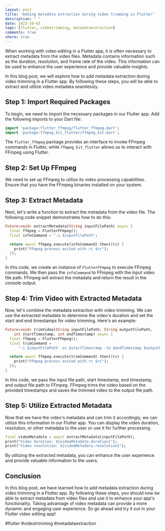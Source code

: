 ```yaml
---
layout: post
title: "Adding metadata extraction during video trimming in Flutter"
description: " "
date: 2023-10-03
tags: [flutter, videotrimming, metadataextraction]
comments: true
share: true
---
```


When working with video editing in a Flutter app, it is often necessary to extract metadata from the video files. Metadata contains information such as the duration, resolution, and frame rate of the video. This information can be used to enhance the user experience and provide valuable insights.

In this blog post, we will explore how to add metadata extraction during video trimming in a Flutter app. By following these steps, you will be able to extract and utilize video metadata seamlessly.

## Step 1: Import Required Packages

To begin, we need to import the necessary packages in our Flutter app. Add the following imports to your Dart file:

```dart
import 'package:flutter_ffmpeg/flutter_ffmpeg.dart';
import 'package:ffmpeg_kit_flutter/ffmpeg_kit.dart';
```

The `flutter_ffmpeg` package provides an interface to invoke FFmpeg commands in Flutter, while `ffmpeg_kit_flutter` allows us to interact with FFmpeg using Flutter.

## Step 2: Set Up FFmpeg

We need to set up FFmpeg to utilize its video processing capabilities. Ensure that you have the FFmpeg binaries installed on your system.

## Step 3: Extract Metadata

Next, let's write a function to extract the metadata from the video file. The following code snippet demonstrates how to do this:

```dart
Future<void> extractMetadata(String inputFilePath) async {
  final ffmpeg = FlutterFFmpeg();
  final infoCommand = "-i $inputFilePath";

  return await ffmpeg.execute(infoCommand).then((rc) {
    print("FFmpeg process exited with rc $rc");
  });
}
```

In this code, we create an instance of `FlutterFFmpeg` to execute FFmpeg commands. We then pass the `infoCommand` to FFmpeg with the input video file path. FFmpeg will extract the metadata and return the result in the console output.

## Step 4: Trim Video with Extracted Metadata

Now, let's combine the metadata extraction with video trimming. We can use the extracted metadata to determine the video's duration and set the start and end timestamps for video trimming. Here's an example:

```dart
Future<void> trimVideo(String inputFilePath, String outputFilePath,
    int startTimestamp, int endTimestamp) async {
  final ffmpeg = FlutterFFmpeg();
  final trimCommand =
      "-i $inputFilePath -ss $startTimestamp -to $endTimestamp $outputFilePath";

  return await ffmpeg.execute(trimCommand).then((rc) {
    print("FFmpeg process exited with rc $rc");
  });
}
```

In this code, we pass the input file path, start timestamp, end timestamp, and output file path to FFmpeg. FFmpeg trims the video based on the provided timestamps and saves the trimmed video to the output file path.

## Step 5: Utilize Extracted Metadata

Now that we have the video's metadata and can trim it accordingly, we can utilize this information in our Flutter app. You can display the video duration, resolution, or other metadata to the user or use it for further processing.

```dart
final videoMetadata = await extractMetadata(inputFilePath);
print("Video duration: ${videoMetadata.duration}");
print("Video resolution: ${videoMetadata.resolution}");
```

By utilizing the extracted metadata, you can enhance the user experience and provide valuable information to the users.

## Conclusion

In this blog post, we have learned how to add metadata extraction during video trimming in a Flutter app. By following these steps, you should now be able to extract metadata from video files and use it to enhance your app's functionality. Taking advantage of video metadata can provide a more dynamic and engaging user experience. So go ahead and try it out in your Flutter video editing app!

#flutter #videotrimming #metadataextraction